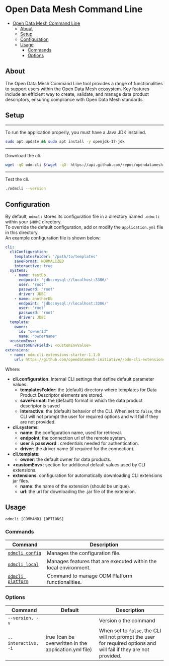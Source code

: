 # Open Data Mesh Command Line

<!-- TOC -->

* [Open Data Mesh Command Line](#open-data-mesh-command-line)
    * [About](#about)
    * [Setup](#setup)
    * [Configuration](#configuration)
    * [Usage](#usage)
        * [Commands](#commands)
        * [Options](#options)

<!-- TOC -->

## About

The Open Data Mesh Command Line tool provides a range of functionalities to support users within the Open Data Mesh
ecosystem. Key features include an efficient way to create, validate, and manage data product descriptors, ensuring
compliance with Open Data Mesh standards.

## Setup

---
To run the application properly, you must have a Java JDK installed.

  ```sh
  sudo apt update && sudo apt install -y openjdk-17-jdk
  ```

---

Download the cli.

```bash
wget -qO odm-cli $(wget -qO- https://api.github.com/repos/opendatamesh-initiative/odm-cli/releases/latest | grep -Eo '"browser_download_url": *"[^"]+"' | grep odm-cli | sed -E 's/.*"([^"]+)".*/\1/' | head -n1) && chmod +x odm-cli
```

---
Test the cli.

```bash
./odmcli --version
```

## Configuration

By default, `odmcli` stores its configuration file in a directory named `.odmcli` within your `$HOME` directory.  
To override the default configuration, add or modify the `application.yml` file in this directory.  
An example configuration file is shown below:

```yaml
cli:
  cliConfiguration:
    templatesFolder: '/path/to/templates'
    saveFormat: NORMALIZED
    interactive: true
  systems:
    - name: testDb
      endpoint: 'jdbc:mysql://localhost:3306/'
      user: 'root'
      password: 'root'
      driver: JDBC
    - name: anotherDb
      endpoint: 'jdbc:mysql://localhost:3306/'
      user: 'root'
      password: 'root'
      driver: JDBC
  template:
    owner:
      id: "ownerId"
      name: "ownerName"
  <customEnv>:
    <customEnvField>: <customEnvValue>
extensions:
  - name: odm-cli-extensions-starter-1.1.0
    url: https://github.com/opendatamesh-initiative//odm-cli-extensions-starter/releases/download/v1.1.0/odm-cli-extensions-starter-1.1.0.jar
```

Where:

- **cli.configuration**: Internal CLI settings that define default parameter values.
    - **templatesFolder**: the (default) directory where templates for Data Product Descriptor elements are stored.
    - **saveFormat**: the (default) format in which the data product descriptor is saved
    - **interactive**:  the (default) behavior of the CLI. When set to `false`, the CLI will not prompt the user for
      required options and will fail if they are not provided.
- **cli.systems**:
    - **name**: the configuration name, used for retrieval.
    - **endpoint**: the connection url of the remote system.
    - **user** & **password** : credentials needed for authentication.
    - **driver**: the driver name (if required for the connection).
- **cli.template**:
  - **owner**: the default owner for data products.
- **\<customEnv>**: section for additional default values used by CLI extensions.
- **extensions**: configuration for automatically downloading CLI extensions jar files.
    - **name**: the name of the extension (should be unique).
    - **url**: the url for downloading the .jar file of the extension.

## Usage

`odmcli [COMMAND] [OPTIONS]`

### Commands

| Command                                   | Description                                                      |
|-------------------------------------------|------------------------------------------------------------------|
| [`odmcli config`](docs/cmd-config.md)     | Manages the configuration file.                                  |
| [`odmcli local`](docs/cmd-local.md)       | Manages features that are executed within the local environment. |
| [`odmcli platform`](docs/cmd-platform.md) | Command to manage ODM Platform functionalities.                  |

### Options

| Command             | Default                                               | Description                                                                                                        |
|---------------------|-------------------------------------------------------|--------------------------------------------------------------------------------------------------------------------|
| `--version, -v`     |                                                       | Version o the command                                                                                              |
| `--interactive, -i` | true (can be overwritten in the application.yml file) | When set to `false`, the CLI will not prompt the user for required options and will fail if they are not provided. |